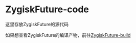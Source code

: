 # ZygiskFuture-code


这里存放ZygiskFuture的源代码 

如果想查看ZygiskFuture的编译产物，前往[ZygiskFuture-build](https://github.com/ZygiskFuture/ZygiskFuture-build)